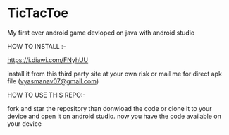 # TicTacToe
My first ever android game devloped on java with android studio 

HOW TO INSTALL :-

https://i.diawi.com/FNyhUU

install it from this third party site at your own risk or mail me for direct apk file (vyasmanav07@gmail.com)

HOW TO USE THIS REPO:-

fork and star the repository than donwload the code or clone it to your device
and open it on android studio.
now you have the code available on your device
